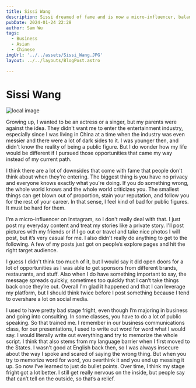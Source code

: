 ```yaml
---
title: Sissi Wang
description: Sissi dreamed of fame and is now a micro-influencer, balancing privacy and oversharing.
pubDate: 2024-01-24 22:28
author: Sam Wu
tags:
  - Business
  - Asian
  - Chinese
imgUrl: '../../assets/Sissi_Wang.JPG'
layout: ../../layouts/BlogPost.astro

---
```

# Sissi Wang

![local image](/../src/assets/Sissi_Wang.JPG)

Growing up, I wanted to be an actress or a singer, but my parents were against the idea. They didn't want me to enter the entertainment industry, especially since I was living in China at a time when the industry was even messier and there were a lot of dark sides to it. I was younger then, and didn't know the reality of being a public figure. But I do wonder how my life would be different if I pursued those opportunities that came my way instead of my current path. 

I think there are a lot of downsides that come with fame that people don't think about when they're entering. The biggest thing is you have no privacy and everyone knows exactly what you're doing. If you do something wrong, the whole world knows and the whole world criticizes you. The smallest things can get blown out of proportion, stain your reputation, and follow you for the rest of your career. In that sense, I feel kind of bad for public figures. It must be hard for them. 

I'm a micro-influencer on Instagram, so I don't really deal with that. I just post my everyday content and treat my stories like a private story. I'll post pictures with my friends or if I go out or travel and take nice photos I will post, but it’s very casual for me. I also didn't really do anything to get to the following. A few of my posts just got on people’s explore pages and hit the right target audience.

I guess I didn't think too much of it, but I would say it did open doors for a lot of opportunities as I was able to get sponsors from different brands, restaurants, and stuff. Also when I do have something important to say, the message spreads quickly, sometimes too quickly that I can’t take things back once they’re out. Overall I'm glad it happened and that I can leverage my platform, but I should think twice before I post something because I tend to overshare a lot on social media. 

I used to have pretty bad stage fright, even though I’m majoring in business and going into consulting. In some classes, you have to do a lot of public speaking. So that trained me. I remember in our business communications class, for our presentations, I used to write out word for word what I would say. I would literally write out everything and try to memorize the whole script. I think that also stems from my language barrier when I first moved to the States. I wasn’t good at English back then, so I was always insecure about the way I spoke and scared of saying the wrong thing. But when you try to memorize word for word, you overthink it and you end up messing it up. So now I’ve learned to just do bullet points. Over time, I think my stage fright got a lot better. I still get really nervous on the inside, but people say that can’t tell on the outside, so that’s a relief. 
